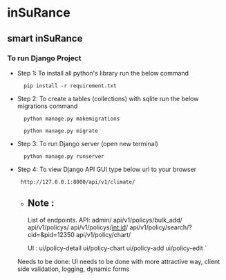 # inSuRance
## smart inSuRance 


### To run Django Project

- Step 1:  To install all python's library run the below command

        pip install -r requirement.txt

- Step 2: To create a tables (collections)  with sqlite run the below migrations command

        python manage.py makemigrations
        
        python manage.py migrate
        

- Step 3: To run Django server (open new terminal)

        python manage.py runserver

- Step 4: To view Django API GUI type below url to your browser

       http://127.0.0.1:8000/api/v1/climate/
       
  - Note :
    - 


    List of endpoints. 
    API:
    admin/
    api/v1/policys/bulk_add/
    api/v1/policys/
    api/v1/policys/<int:id>/
    api/v1/policy/search/?cid=&pid=12350
    api/v1/policy/chart/

    UI : 
    ui/policy-detail
    ui/policy-chart 
    ui/policy-add 
    ui/policy-edit `

  Needs to be done:
  UI needs to be done with more attractive way, client side validation, logging, dynamic forms 